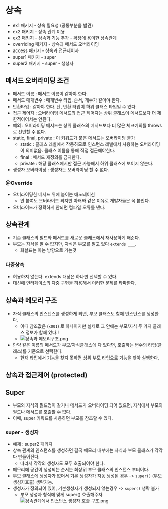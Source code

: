 # 상속
- ex1 패키지 - 상속 필요성 (공통부분을 발견)
- ex2 패키지 - 상속 관계 이용
- ex3 패키지 - 상속과 기능 추가 - 확장에 용이한 상속관계
- overriding 패키지 - 상속과 메서드 오버라이딩 
- access 패키지 - 상속과 접근제어자 
- super1 패키지 - super
- super2 패키지 - super - 생성자

## 메서드 오버라이딩 조건
- 메서드 이름 : 메서드 이름이 같아야 한다.
- 메서드 매개변수 : 매개변수 타입, 순서, 개수가 같아야 한다.
- 반환타입 : 같아야 한다. 단, 반환 타입이 하위 클래스 타입일 수 있다.
- 접근 제어자 : 오버라이딩 메서드의 접근 제어자는 상위 클래스이 메서드보다 더 제한적이어서는 안된다. 
- 예외 : 오버라이딩 메서드는 상위 클래스의 메서드보다 더 많은 체크예외를 throws로 선언할 수 없다. 
- static, final, private : 이 키워드가 붙은 메서드는 오버라이딩 불가
  - static : 클래스 레벨에서 작동하므로 인스턴스 레벨에서 사용하는 오버라이딩이 의미없음. 클래스 이름을 통해 직접 접근해야한다.
  - final : 메서드 재정의를 금지한다.
  - private : 해당 클래스에서만 접근 가능해서 하위 클래스에 보이지 않는다.
- 생성자 오버라이딩 : 생성자는 오버라이딩 할 수 없다.  

### @Override
- 오버라이딩한 메서드 위에 붙이는 애노테이션
    - 안 붙여도 오버라이드 되지만 아래와 같은 이유로 개발자들은 꼭 붙인다.
- 오버라이드가 정확하게 안되면 컴파일 오류를 낸다.

  
## 상속관계
- 기존 클래스의 필드와 메서드를 새로운 클래스에서 재사용하게 해준다.
- 부모는 자식을 알 수 없지만,  자식은 부모를 알고 있다 `extends ___`.
  - 화살표는 아는 방향으로 가는것 
  
### 다중상속
- 허용하지 않는다. extends 대상은 하나만 선택할 수 있다.
- 대신에 인터페이스의 다중 구현을 허용해서 이러한 문제를 타파한다. 


## 상속과 메모리 구조
- 자식 클래스의 인스턴스를 생성하게 되면, 부모 클래스도 함께 인스턴스를 생성한다. 
  - 이때 참조값은 (`x001`) 로 하나이지만 실제로 그 안에는 부모/자식 두 가지 클래스 정보가 함께 있다.!
  - ![상속과 메모리구조.png](%BB%F3%BC%D3%B0%FA%20%B8%DE%B8%F0%B8%AE%B1%B8%C1%B6.png)
- 만약 같은 이름의 메서드가 부모/자식클래스에 다 있다면, 호출하는 변수의 타입(클래스)를 기준으로 선택한다. 
  - 현재 타입에서 기능을 찾지 못하면 상위 부모 타입으로 기능을 찾아 실행한다. 


## 상속과 접근제어 (protected)

## Super
- 부모와 자식의 필드명이 같거나 메서드가 오버라이딩 되어 있으면, 자식에서 부모의 필드나 메서드를 호출할 수 없다. 
- 이때, super 키워드를 사용하면 부모를 참조할 수 있다. 

### super - 생성자 
- 예제 : super2 패키지 
- 상속 관계의 인스턴스를 생성하면 결국 메모리 내부에는 자식과 부모 클래스가 각각 다 만들어진다.
  - 따라서 각각의 생성자도 모두 호출되어야 한다.
- 메모리에 공간이 생성되는 순서는 최상위 부모 클래스의 인스턴스 부터이다.
- 부모 클래스에 생성자가 없어서 기본 생성자가 자동 생성된 경우 -> `super()` (부모생성자호출) 생략가능.
- 생성자가 정의되어 있어, 기본생성자가 생성되지 않는경우 ->  `super()` 생략 불가
  - 부모 생성자 형식에 맞게 super() 호출해주자.
![상속관계에서 인스턴스 생성자 호출 구조.png](%BB%F3%BC%D3%B0%FC%B0%E8%BF%A1%BC%AD%20%C0%CE%BD%BA%C5%CF%BD%BA%20%BB%FD%BC%BA%C0%DA%20%C8%A3%C3%E2%20%B1%B8%C1%B6.png)